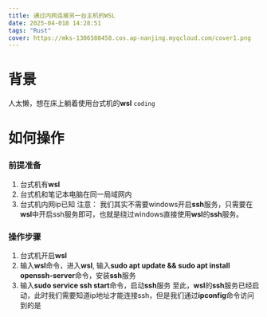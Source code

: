 ```yaml
---
title: 通过内网连接另一台主机的WSL
date: 2025-04-018 14:28:51
tags: "Rust"
cover: https://mks-1306588458.cos.ap-nanjing.myqcloud.com/cover1.png
---
```



# 背景
人太懒，想在床上躺着使用台式机的**wsl** `coding`

# 如何操作
### 前提准备

1. 台式机有**wsl**
2. 台式机和笔记本电脑在同一局域网内
3. 台式机内网ip已知
   注意： 我们其实不需要windows开启**ssh**服务，只需要在**wsl**中开启ssh服务即可，也就是绕过windows直接使用**wsl**的**ssh**服务。
### 操作步骤
1. 台式机开启**wsl**
2. 输入**wsl**命令，进入**wsl**, 输入**sudo apt update && sudo apt install openssh-server**命令，安装**ssh**服务
3. 输入**sudo service ssh start**命令，启动**ssh**服务
   至此，**wsl**的**ssh**服务已经启动，此时我们需要知道ip地址才能连接ssh，但是我们通过**ipconfig**命令访问到的是
